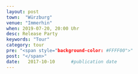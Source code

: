```yaml
---
layout: post
town:  "Würzburg"
venue: "Immerhin"
when: 2019-07-20, 20:00 Uhr
desc: Release Party
keywords: "Tour"
category: tour
pre: "<span style="background-color: #FFFF00">"
post: "</span>"
date:   2017-10-10 		#publication date
---
```

